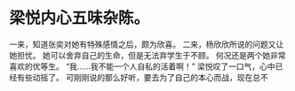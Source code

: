 # 梁悦内心五味杂陈。
一来，知道张奕对她有特殊感情之后，颇为欣喜。
二来，杨欣欣所说的问题又让她担忧。
她可以舍弃自己的生命，但是无法弃学生于不顾。
何况还是两个她非常喜欢的优等生。
“我……我不能一个人自私的活着啊！”
梁悦叹了一口气，心中已经有些动摇了。
可刚刚说的那么好听，要去为了自己的本心而战，现在总不

